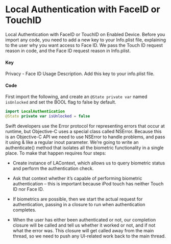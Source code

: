 # Local Authentication with FaceID or TouchID
Local Authentication with FaceID or TouchID on Enabled Device. Before you import any code, you need to add a new key to your Info.plist file, explaining to the user why you want access to Face ID. We pass the Touch ID request reason in code, and the Face ID request reason in Info.plist.

#### Key
Privacy - Face ID Usage Description. Add this key to your info.plist file.

#### Code
First import the following, and create an ```@State private var``` named ```isUnlocked``` and set the BOOL flag to false by default.
```swift
import LocalAuthentication
@State private var isUnlocked = false
```

Swift developers use the Error protocol for representing errors that occur at runtime, but Objective-C uses a special class called NSError. Because this is an Objective-C API we need to use NSError to handle problems, and pass it using & like a regular inout parameter. We’re going to write an authenticate() method that isolates all the biometric functionality in a single place. To make that happen requires four steps:


- Create instance of LAContext, which allows us to query biometric status and perform the authentication check.

- Ask that context whether it’s capable of performing biometric authentication – this is important because iPod touch has neither Touch ID nor Face ID.

- If biometrics are possible, then we start the actual request for authentication, passing in a closure to run when authentication completes.

- When the user has either been authenticated or not, our completion closure will be called and tell us whether it worked or not, and if not what the error was. This closure will get called away from the main thread, so we need to push any UI-related work back to the main thread.
